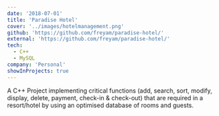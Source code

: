 ```yaml
---
date: '2018-07-01'
title: 'Paradise Hotel'
cover: '../images/hotelmanagement.png'
github: 'https://github.com/freyam/paradise-hotel/'
external: 'https://github.com/freyam/paradise-hotel/'
tech:
  - C++
  - MySQL
company: 'Personal'
showInProjects: true
---
```


A C++ Project implementing critical functions (add, search, sort, modify, display, delete, payment, check-in & check-out) that are required in a resort/hotel by using an optimised database of rooms and guests.
